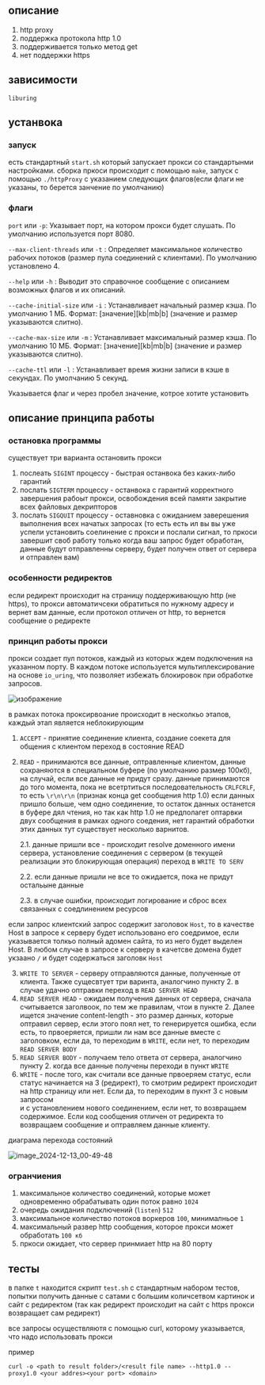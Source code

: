 ## описание 
1) http proxy
2) поддержка протокола http 1.0
3) поддерживается только метод get
4) нет поддержки https

## зависимости

```liburing```

## устанвока

### запуск 
есть стандартный ```start.sh``` который запускает прокси со стандартынми настройками.
сборка пркоси происходит с помощью  ```make```, запуск с помощью ```./httpProxy``` с указанием следующих флагов(если флаги не указаны, то берется занчение по умолчанию)

### флаги 

   ```port```  или ```-p```: Указывает порт, на котором прокси будет слушать. По умолчанию используется порт 8080.
 
   ```--max-client-threads``` или ```-t``` : Определяет максимальное количество рабочих потоков (размер пула соединений с клиентами). По умолчанию установлено 4.

  ```--help``` или ```-h``` : Выводит это справочное сообщение с описанием возможных флагов и их описаний.

   ```--cache-initial-size``` или ```-i``` : Устанавливает начальный размер кэша. По умолчанию 1 МБ. Формат: [значение][kb|mb|b] (значение и размер указываются слитно).

   ```--cache-max-size``` или ```-m``` : Устанавливает максимальный размер кэша. По умолчанию 10 МБ. Формат: [значение][kb|mb|b] (значение и размер указываются слитно).

   ```--cache-ttl``` или ```-l``` : Устанавливает время жизни записи в кэше в секундах. По умолчанию 5 секунд.

   Указывается флаг и через пробел значение, котрое хотите установить 

   ## описание принципа работы

   ### остановка программы 
   
   существует  три варианта остановить прокси 

   1) послеать ```SIGINT``` процессу - быстрая останвока без каких-либо гарантий
   2) послать ```SIGTERM``` процессу - останвока с гарантий корректного завершения рабоыт прокси, освобождения всей памяти закрытие всех файловых  декрипторов
   3) послать ```SIGQUIT``` процессу - оставновка с ожиданием заверешения выполнения всех начатых запросах (то есть есть ил вы вы уже успели установить соелинение с прокси и послали сигнал, 
      то пркоси завершит своб работу только когда ваш запрос будет обработан, данные будут отправленны серверу, будет получен ответ от сервера и отправлен вам)

  ### особенности редиректов 

  если редирект происходит на страницу поддерживающую http (не https), то прокси автоматичсеки обратиться по нужному адресу и вернет вам данные, если протокол отличен от http, то вернется сообщение о редиректе 


  ### принцип работы прокси

  прокси создает пул потоков, каждый из которых ждем подключения на указанном порту. В каждом потоке используется мультиплексирование на основе ```io_uring```, что позволяет избежать блокировок при обработке запросов. 

  ![изображение](https://github.com/user-attachments/assets/0061f89d-6a57-4bef-9c2d-85e57866b5cf)

  в рамках потока проксирвоание происходит в несколкьо этапов, каждый этап является неблокирующим

  1) ```ACCEPT``` - принятие соединение клиента, создание соекета для общения с клиентом переход в состояние READ
  2) ```READ``` - принимаются все данные, оптравленные клиентом, данные сохраняются в специальном буфере (по умолчанию размер 100кб), на случай, если все данные не придут сразу. 
      данные принимаются до того момента, пока не всетртиться последовательность ```CRLFCRLF```, то есть ```\r\n\r\n``` (признак конца get сообщения http 1.0) 
      если данных пришло больше, чем одно соединение, то остаток данных останется в буфере дял чтения, но так как http 1.0 не предполагет оптарвки двух сообщения в рамках одного соедения, нет гарантий обработки этих данных
      тут существует несколько варнитов.
    
     2.1. данные пришли все - происходит resolve доменного имени сервера, установление соединения с сервером (в текущей реализации это блокирующая операция) переход в  ```WRITE TO SERV```  
  
     2.2. если данные пришли не все то ожидается, пока не придут остальыне данные  
    
     2.3. в случае ошибки, происходит логирование и сброс всех связанных с соедлинением ресурсов  
    
   если запрос клиентский запрос содержит заголовок ```Host```, то в качестве Host в запросе к серверу будет использовано его соедримое, если указывается толкьо полный адомен сайта, то из него будет выделен Host. 
   В любом случае в запросе к серверу в качетсве домена будет укзаано ```/``` и будет содержаться заголовк ```Host```
    
  3) ```WRITE TO SERVER``` - серверу отправляются данные, полученные от клиента. Также сущесвтует три варинта, аналогчино пункту 2. в случае удачно оптравки переход в ```READ SERVER HEAD``` 
  4) ```READ SERVER HEAD``` - ожидаем получения данных от сервера, сначала считывается заголвоок, по тем же правилам, чтои в пункте 2. Далее ищется значение content-length  -
   это размер данных, которые оптравил сервер, если этого поял нет, то генерируется ошибка, если есть, то првоеряется, пришли ли нам все данные вместе с заголовком, если да, то переходим в ```WRITE```, если нет, то переходим  ```READ SERVER BODY``` 
  5) ```READ SERVER BODY``` - получаем тело ответа от сервера, аналогчино пункту 2. когда все данные получены переходи в пункт ```WRITE```
  6) ```WRITE``` -  после того, как считали все данные првоеряем статус, если статус начинается на 3 (редирект), то смотрим редирект происходит на http страницу или нет. Если да, то переходим в пукнт 3 с новым запросом  
    и с установлением нового соединением, если нет, то возвращаем содержимое. Если код сообщения отличен от редиректа то возвращаем сообщение и оптравляем данные клиенту.


диаграма перехода состояний

![image_2024-12-13_00-49-48](https://github.com/user-attachments/assets/0486dc04-4282-49dc-97c7-a1789d26b733)



### огранчиения 

1) максимальное количество соединений, которые может одновременно обрабатывать один поток равно ```1024```
2) очередь ожидания подключений (```listen```) ```512```
3) максимальное количество потоков воркеров ```100```, минималньое ```1```
4) максимальный развер http сообщения, которое прокси может обработать ```100 кб```
5) пркоси ожидает, что сервер принмиает http на 80 порту

##  тесты

в папке ```t``` находится скрипт ```test.sh``` с стандартным набором тестов, попытки получить данные с сатами с большим количсетвом картинок и сайт с редиректом (так как редирект происходит на сайт с https прокси возвращает сам редирект)

все запросы осуществляютя с помощью curl, которому указывается, что надо использовать прокси 

пример

```curl -o <path to result folder>/<result file name> --http1.0 --proxy1.0 <your addres><your port> <domain>```



  
   
